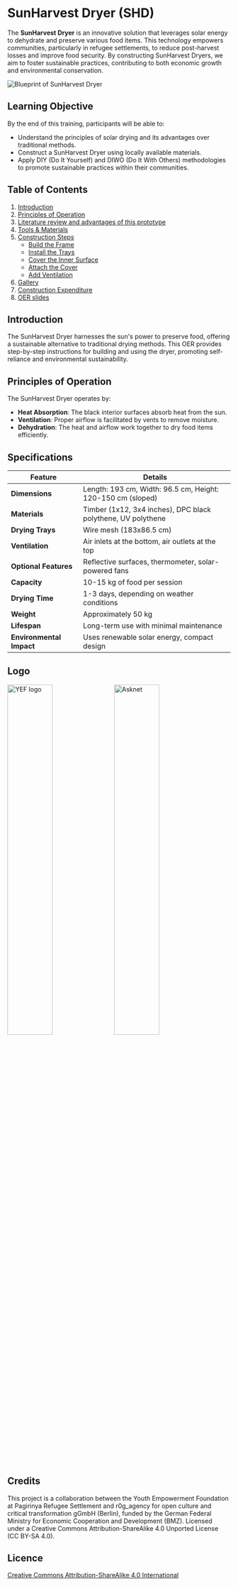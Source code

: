 # SunHarvest Dryer (SHD)

The **SunHarvest Dryer** is an innovative solution that leverages solar energy to dehydrate and preserve various food items. This technology empowers communities, particularly in refugee settlements, to reduce post-harvest losses and improve food security. By constructing SunHarvest Dryers, we aim to foster sustainable practices, contributing to both economic growth and environmental conservation.

![Blueprint of SunHarvest Dryer](https://doc.asknet.community/uploads/40cd90c2-93c3-4d53-aaa1-b5b67259c207.jpg)

## Learning Objective

By the end of this training, participants will be able to:
- Understand the principles of solar drying and its advantages over traditional methods.
- Construct a SunHarvest Dryer using locally available materials.
- Apply DIY (Do It Yourself) and DIWO (Do It With Others) methodologies to promote sustainable practices within their communities.

## Table of Contents
1. [Introduction](README.md#introduction)
2. [Principles of Operation](README.md#principles-of-operation)
3. [Literature review and advantages of this prototype](Advantages%20of%20the%20SunHarvest%20Dryer.md)
4. [Tools & Materials](Tools%20and%20materials%20used.md)
5. [Construction Steps](Step_by_Step_Construction_Procedure.md#step-by-step-guide)
    - [Build the Frame](Step_by_Step_Construction_Procedure.md#step-1-build-the-frame)
    - [Install the Trays](Step_by_Step_Construction_Procedure.md#step-2-install-the-trays)
    - [Cover the Inner Surface](main/Step_by_Step_Construction_Procedure.md#step-3-cover-the-inner-surface-with-black-dpc-polythene)
    - [Attach the Cover](main/Step_by_Step_Construction_Procedure.md#step-4-attach-the-cover)
    - [Add Ventilation](Step_by_Step_Construction_Procedure.md#step-5-add-ventilation)
6. [Gallery](Gallery.md)
7. [Construction Expenditure](Expenditure.md)
8. [OER slides ](Document%20slides.md)

## Introduction

The SunHarvest Dryer harnesses the sun's power to preserve food, offering a sustainable alternative to traditional drying methods. This OER provides step-by-step instructions for building and using the dryer, promoting self-reliance and environmental sustainability.

## Principles of Operation

The SunHarvest Dryer operates by:
- **Heat Absorption**: The black interior surfaces absorb heat from the sun.
- **Ventilation**: Proper airflow is facilitated by vents to remove moisture.
- **Dehydration**: The heat and airflow work together to dry food items efficiently.

## Specifications

| **Feature**           | **Details**                                                        |
|-----------------------|--------------------------------------------------------------------|
| **Dimensions**        | Length: 193 cm, Width: 96.5 cm, Height: 120-150 cm (sloped)        |
| **Materials**         | Timber (1x12, 3x4 inches), DPC black polythene, UV polythene       |
| **Drying Trays**      | Wire mesh (183x86.5 cm)                                            |
| **Ventilation**       | Air inlets at the bottom, air outlets at the top                   |
| **Optional Features** | Reflective surfaces, thermometer, solar-powered fans               |
| **Capacity**          | 10-15 kg of food per session                                       |
| **Drying Time**       | 1-3 days, depending on weather conditions                          |
| **Weight**            | Approximately 50 kg                                                |
| **Lifespan**          | Long-term use with minimal maintenance                             |
| **Environmental Impact** | Uses renewable solar energy, compact design                     |

## Logo
<p>
  <img src="https://github.com/user-attachments/assets/99f9cb48-c072-422e-9232-48b4ebd6dbfe" alt="YEF logo" style="width: 45%; display: inline-block; vertical-align: middle; margin-right: 10px;">
  <img src="https://github.com/user-attachments/assets/fa405c0a-3e86-42d8-8848-75c9585854e8" alt="Asknet" style="width: 45%; display: inline-block; vertical-align: middle;">
</p>

## Credits

This project is a collaboration between the Youth Empowerment Foundation at Pagirinya Refugee Settlement and r0g_agency for open culture and critical transformation gGmbH (Berlin), funded by the German Federal Ministry for Economic Cooperation and Development (BMZ). Licensed under a Creative Commons Attribution-ShareAlike 4.0 Unported License (CC BY-SA 4.0).

## Licence
[Creative Commons Attribution-ShareAlike 4.0 International](LICENCE)
